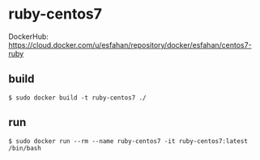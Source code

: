 # ruby-centos7
DockerHub: https://cloud.docker.com/u/esfahan/repository/docker/esfahan/centos7-ruby

## build

```
$ sudo docker build -t ruby-centos7 ./
```

## run

```
$ sudo docker run --rm --name ruby-centos7 -it ruby-centos7:latest /bin/bash
```
